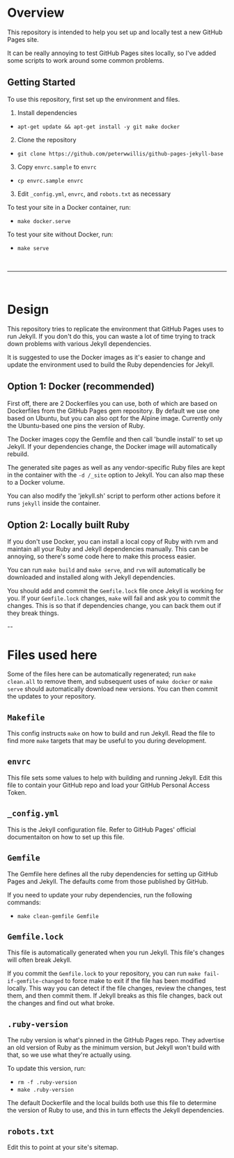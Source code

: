 <h1>Overview</h1>

This repository is intended to help you set up and locally test a new GitHub Pages site.

It can be really annoying to test GitHub Pages sites locally, so I've added some scripts to work around some common problems.

## Getting Started

To use this repository, first set up the environment and files.
 1. Install dependencies
   - `apt-get update && apt-get install -y git make docker`
 2. Clone the repository
   - `git clone https://github.com/peterwwillis/github-pages-jekyll-base`
 3. Copy `envrc.sample` to `envrc`
   - `cp envrc.sample envrc`
 3. Edit `_config.yml`, `envrc`, and `robots.txt` as necessary

To test your site in a Docker container, run:
   - `make docker.serve`

To test your site without Docker, run:
   - `make serve`

<br />

---

<br />

# Design

This repository tries to replicate the environment that GitHub Pages uses to run Jekyll.
If you don't do this, you can waste a lot of time trying to track down problems with
various Jekyll dependencies.

It is suggested to use the Docker images as it's easier to change and update the
environment used to build the Ruby dependencies for Jekyll.

## Option 1: Docker (recommended)
First off, there are 2 Dockerfiles you can use, both of which are based on Dockerfiles
from the GitHub Pages gem repository. By default we use one based on Ubuntu, but you
can also opt for the Alpine image. Currently only the Ubuntu-based one pins the version
of Ruby.

The Docker images copy the Gemfile and then call 'bundle install' to set up Jekyll.
If your dependencies change, the Docker image will automatically rebuild.

The generated site pages as well as any vendor-specific Ruby files are kept in the container
with the `-d /_site` option to Jekyll. You can also map these to a Docker volume.

You can also modify the 'jekyll.sh' script to perform other actions before it runs `jekyll`
inside the container.

## Option 2: Locally built Ruby
If you don't use Docker, you can install a local copy of Ruby with rvm and maintain
all your Ruby and Jekyll dependencies manually. This can be annoying, so there's some
code here to make this process easier.

You can run `make build` and `make serve`, and `rvm` will automatically be
downloaded and installed along with Jekyll dependencies.

You should add and commit the `Gemfile.lock` file once Jekyll is working for you.
If your `Gemfile.lock` changes, `make` will fail and ask you to commit the changes.
This is so that if dependencies change, you can back them out if they break things.

--

# Files used here

Some of the files here can be automatically regenerated; run `make clean.all` to remove
them, and subsequent uses of `make docker` or `make serve` should automatically
download new versions. You can then commit the updates to your repository.

## `Makefile`
This config instructs `make` on how to build and run Jekyll. Read the file to find more
`make` targets that may be useful to you during development.

## `envrc`
This file sets some values to help with building and running Jekyll. Edit this file to
contain your GitHub repo and load your GitHub Personal Access Token.

## `_config.yml`
This is the Jekyll configuration file. Refer to GitHub Pages' official documentaiton on
how to set up this file.

## `Gemfile`
The Gemfile here defines all the ruby dependencies for setting up GitHub Pages and Jekyll.
The defaults come from those published by GitHub.

If you need to update your ruby dependencies, run the following commands:
   - `make clean-gemfile Gemfile`

## `Gemfile.lock`
This file is automatically generated when you run Jekyll. This file's changes will
often break Jekyll.

If you commit the `Gemfile.lock` to your repository, you can run `make fail-if-gemfile-changed`
to force make to exit if the file has been modified locally. This way you can detect if
the file changes, review the changes, test them, and then commit them. If Jekyll breaks as
this file changes, back out the changes and find out what broke.

## `.ruby-version`
The ruby version is what's pinned in the GitHub Pages repo. They advertise an old version
of Ruby as the minimum version, but Jekyll won't build with that, so we use what they're
actually using.

To update this version, run:
   - `rm -f .ruby-version`
   - `make .ruby-version`

The default Dockerfile and the local builds both use this file to determine the version of
Ruby to use, and this in turn effects the Jekyll dependencies.

## `robots.txt`
Edit this to point at your site's sitemap.

